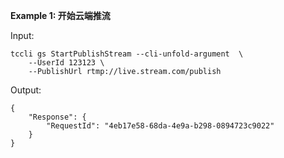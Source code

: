 **Example 1: 开始云端推流**



Input: 

```
tccli gs StartPublishStream --cli-unfold-argument  \
    --UserId 123123 \
    --PublishUrl rtmp://live.stream.com/publish
```

Output: 
```
{
    "Response": {
        "RequestId": "4eb17e58-68da-4e9a-b298-0894723c9022"
    }
}
```

